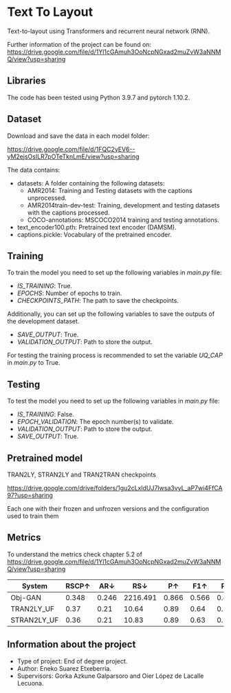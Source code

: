 # Text To Layout
Text-to-layout using Transformers and recurrent neural network (RNN).

Further information of the project can be found on: https://drive.google.com/file/d/1Yl1cGAmuh3OoNcpNGxad2muZvW3aNNMQ/view?usp=sharing

## Libraries
The code has been tested using Python 3.9.7 and pytorch 1.10.2.

## Dataset
Download and save the data in each model folder:

https://drive.google.com/file/d/1FQC2yEV6--yM2ejsOsILR7pOTeTknLmE/view?usp=sharing

The data contains:
- datasets: A folder containing the following datasets:
  - AMR2014: Training and Testing datasets with the captions unprocessed.
  - AMR2014train-dev-test: Training, development and testing datasets with the captions processed.
  - COCO-annotations: MSCOCO2014 training and testing annotations.
- text_encoder100.pth: Pretrained text encoder (DAMSM).
- captions.pickle: Vocabulary of the pretrained encoder.

## Training

To train the model you need to set up the following variables in *main.py* file:

- *IS_TRAINING*: True.
- *EPOCHS*: Number of epochs to train.
- *CHECKPOINTS_PATH*: The path to save the checkpoints.

Additionally, you can set up the following variables to save the outputs of the development dataset.
- *SAVE_OUTPUT*: True.
- *VALIDATION_OUTPUT*: Path to store the output.

For testing the training process is recommended to set the variable *UQ_CAP* in *main.py* to True.

## Testing
To test the model you need to set up the following variables in *main.py* file:

- *IS_TRAINING*: False.
- *EPOCH_VALIDATION*: The epoch number(s) to validate.
- *VALIDATION_OUTPUT*: Path to store the output.
- *SAVE_OUTPUT*: True.

## Pretrained model

TRAN2LY, STRAN2LY and TRAN2TRAN checkpoints

https://drive.google.com/drive/folders/1gu2cLxldUJ7Iwsa3vyL_aP7wi4FfCA97?usp=sharing

Each one with their frozen and unfrozen versions and the configuration used to train them

## Metrics

To understand the metrics check chapter 5.2 of https://drive.google.com/file/d/1Yl1cGAmuh3OoNcpNGxad2muZvW3aNNMQ/view?usp=sharing

| System        | RSCP↑  | AR↓    | RS↓       | P↑      | F1↑    | R↑      |
|---------------|--------|--------|-----------|---------|--------|---------|
| Obj-GAN       | 0.348  | 0.246  | 2216.491  | 0.866   | 0.566  | 0.499   |
| TRAN2LY_UF    | 0.37   | 0.21   | 10.64     | 0.89    | 0.64   | 0.58    |
| STRAN2LY_UF   | 0.36   | 0.21   | 10.83     | 0.89    | 0.63   | 0.57    |


## Information about the project
- Type of project: End of degree project.
- Author: Eneko Suarez Etxeberria.
- Supervisors: Gorka Azkune Galparsoro and Oier López de Lacalle Lecuona.

